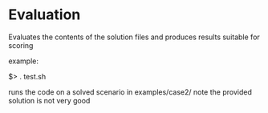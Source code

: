 # Evaluation
Evaluates the contents of the solution files and produces results suitable for scoring

example:

$> . test.sh

runs the code on a solved scenario in examples/case2/
note the provided solution is not very good
